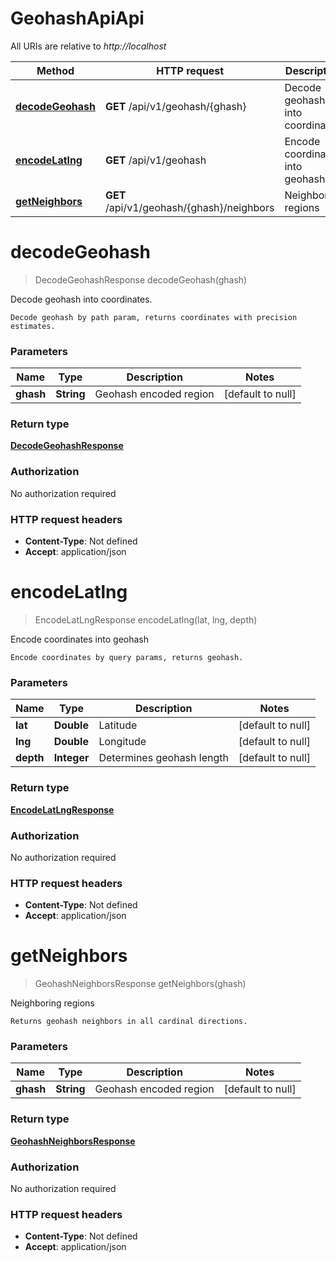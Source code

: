 # GeohashApiApi

All URIs are relative to _http://localhost_

| Method                                           | HTTP request                              | Description                      |
| ------------------------------------------------ | ----------------------------------------- | -------------------------------- |
| [**decodeGeohash**](GeohashApi.md#decodeGeohash) | **GET** /api/v1/geohash/{ghash}           | Decode geohash into coordinates. |
| [**encodeLatlng**](GeohashApi.md#encodeLatlng)   | **GET** /api/v1/geohash                   | Encode coordinates into geohash  |
| [**getNeighbors**](GeohashApi.md#getNeighbors)   | **GET** /api/v1/geohash/{ghash}/neighbors | Neighboring regions              |

<a name="decodeGeohash"></a>

# **decodeGeohash**

> DecodeGeohashResponse decodeGeohash(ghash)

Decode geohash into coordinates.

    Decode geohash by path param, returns coordinates with precision estimates.

### Parameters

| Name      | Type       | Description            | Notes             |
| --------- | ---------- | ---------------------- | ----------------- |
| **ghash** | **String** | Geohash encoded region | [default to null] |

### Return type

[**DecodeGeohashResponse**](../Models/DecodeGeohashResponse.md)

### Authorization

No authorization required

### HTTP request headers

- **Content-Type**: Not defined
- **Accept**: application/json

<a name="encodeLatlng"></a>

# **encodeLatlng**

> EncodeLatLngResponse encodeLatlng(lat, lng, depth)

Encode coordinates into geohash

    Encode coordinates by query params, returns geohash.

### Parameters

| Name      | Type        | Description               | Notes             |
| --------- | ----------- | ------------------------- | ----------------- |
| **lat**   | **Double**  | Latitude                  | [default to null] |
| **lng**   | **Double**  | Longitude                 | [default to null] |
| **depth** | **Integer** | Determines geohash length | [default to null] |

### Return type

[**EncodeLatLngResponse**](../Models/EncodeLatLngResponse.md)

### Authorization

No authorization required

### HTTP request headers

- **Content-Type**: Not defined
- **Accept**: application/json

<a name="getNeighbors"></a>

# **getNeighbors**

> GeohashNeighborsResponse getNeighbors(ghash)

Neighboring regions

    Returns geohash neighbors in all cardinal directions.

### Parameters

| Name      | Type       | Description            | Notes             |
| --------- | ---------- | ---------------------- | ----------------- |
| **ghash** | **String** | Geohash encoded region | [default to null] |

### Return type

[**GeohashNeighborsResponse**](../Models/GeohashNeighborsResponse.md)

### Authorization

No authorization required

### HTTP request headers

- **Content-Type**: Not defined
- **Accept**: application/json
